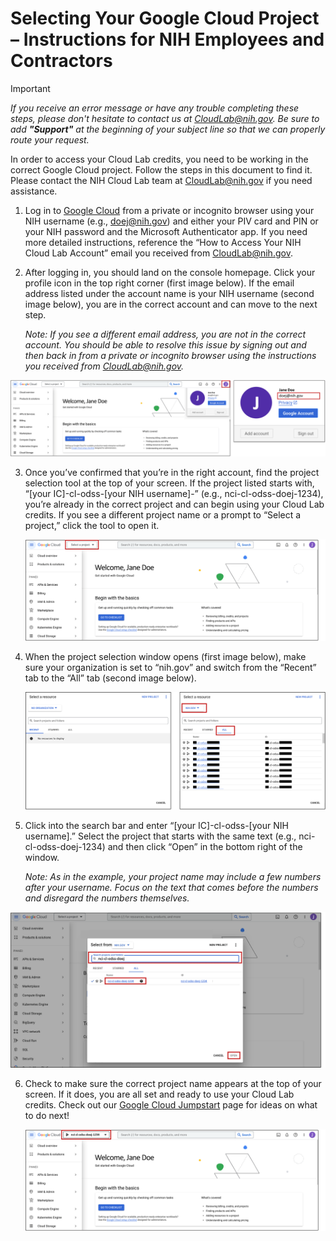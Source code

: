 # Selecting Your Google Cloud Project – Instructions for NIH Employees and Contractors

> [!IMPORTANT]  
> *If you receive an error message or have any trouble completing these steps, please don't hesitate to contact us at CloudLab@nih.gov. Be sure to add **"Support"** at the beginning of your subject line so that we can properly route your request.*

In order to access your Cloud Lab credits, you need to be working in the correct Google Cloud project. Follow the steps in this document to find it. Please contact the NIH Cloud Lab team at CloudLab@nih.gov if you need assistance.

1.	Log in to [Google Cloud](https://console.cloud.google.com/) from a private or incognito browser using your NIH username (e.g., doej@nih.gov) and either your PIV card and PIN or your NIH password and the Microsoft Authenticator app. If you need more detailed instructions, reference the “How to Access Your NIH Cloud Lab Account” email you received from CloudLab@nih.gov.

2.	After logging in, you should land on the console homepage. Click your profile icon in the top right corner (first image below). If the email address listed under the account name is your NIH username (second image below), you are in the correct account and can move to the next step.

    *Note: If you see a different email address, you are not in the correct account. You should be able to resolve this issue by signing out and then back in from a private or incognito browser using the instructions you received from CloudLab@nih.gov.*

![select project1](/images/1_intramural_access2.png)

3.	Once you’ve confirmed that you’re in the right account, find the project selection tool at the top of your screen. If the project listed starts with, “[your IC]-cl-odss-[your NIH username]-” (e.g., nci-cl-odss-doej-1234), you’re already in the correct project and can begin using your Cloud Lab credits. If you see a different project name or a prompt to “Select a project,” click the tool to open it.

    ![select project2](/images/2_intramural_access.png)

4.	When the project selection window opens (first image below), make sure your organization is set to “nih.gov” and switch from the “Recent” tab to the “All” tab (second image below).

    ![select project3](/images/3_intramural_access2.png)

5.	Click into the search bar and enter “[your IC]-cl-odss-[your NIH username].” Select the project that starts with the same text (e.g., nci-cl-odss-doej-1234) and then click “Open” in the bottom right of the window.

    *Note: As in the example, your project name may include a few numbers after your username. Focus on the text that comes before the numbers and disregard the numbers themselves.*

![select project4](/images/4_intramural_request2.png)

6.	Check to make sure the correct project name appears at the top of your screen. If it does, you are all set and ready to use your Cloud Lab credits. Check out our [Google Cloud Jumpstart](https://cloud.nih.gov/resources/cloudlab/google-cloud-jumpstart/) page for ideas on what to do next!

    ![select project5](/images/5_intramural_access2.png)
